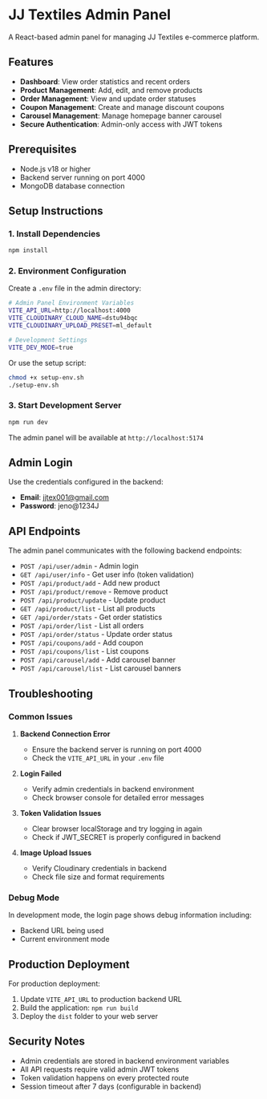 # JJ Textiles Admin Panel

A React-based admin panel for managing JJ Textiles e-commerce platform.

## Features

- **Dashboard**: View order statistics and recent orders
- **Product Management**: Add, edit, and remove products
- **Order Management**: View and update order statuses
- **Coupon Management**: Create and manage discount coupons
- **Carousel Management**: Manage homepage banner carousel
- **Secure Authentication**: Admin-only access with JWT tokens

## Prerequisites

- Node.js v18 or higher
- Backend server running on port 4000
- MongoDB database connection

## Setup Instructions

### 1. Install Dependencies

```bash
npm install
```

### 2. Environment Configuration

Create a `.env` file in the admin directory:

```bash
# Admin Panel Environment Variables
VITE_API_URL=http://localhost:4000
VITE_CLOUDINARY_CLOUD_NAME=dstu94bqc
VITE_CLOUDINARY_UPLOAD_PRESET=ml_default

# Development Settings
VITE_DEV_MODE=true
```

Or use the setup script:

```bash
chmod +x setup-env.sh
./setup-env.sh
```

### 3. Start Development Server

```bash
npm run dev
```

The admin panel will be available at `http://localhost:5174`

## Admin Login

Use the credentials configured in the backend:

- **Email**: jjtex001@gmail.com
- **Password**: jeno@1234J

## API Endpoints

The admin panel communicates with the following backend endpoints:

- `POST /api/user/admin` - Admin login
- `GET /api/user/info` - Get user info (token validation)
- `POST /api/product/add` - Add new product
- `POST /api/product/remove` - Remove product
- `POST /api/product/update` - Update product
- `GET /api/product/list` - List all products
- `GET /api/order/stats` - Get order statistics
- `POST /api/order/list` - List all orders
- `POST /api/order/status` - Update order status
- `POST /api/coupons/add` - Add coupon
- `POST /api/coupons/list` - List coupons
- `POST /api/carousel/add` - Add carousel banner
- `POST /api/carousel/list` - List carousel banners

## Troubleshooting

### Common Issues

1. **Backend Connection Error**
   - Ensure the backend server is running on port 4000
   - Check the `VITE_API_URL` in your `.env` file

2. **Login Failed**
   - Verify admin credentials in backend environment
   - Check browser console for detailed error messages

3. **Token Validation Issues**
   - Clear browser localStorage and try logging in again
   - Check if JWT_SECRET is properly configured in backend

4. **Image Upload Issues**
   - Verify Cloudinary credentials in backend
   - Check file size and format requirements

### Debug Mode

In development mode, the login page shows debug information including:
- Backend URL being used
- Current environment mode

## Production Deployment

For production deployment:

1. Update `VITE_API_URL` to production backend URL
2. Build the application: `npm run build`
3. Deploy the `dist` folder to your web server

## Security Notes

- Admin credentials are stored in backend environment variables
- All API requests require valid admin JWT tokens
- Token validation happens on every protected route
- Session timeout after 7 days (configurable in backend)

